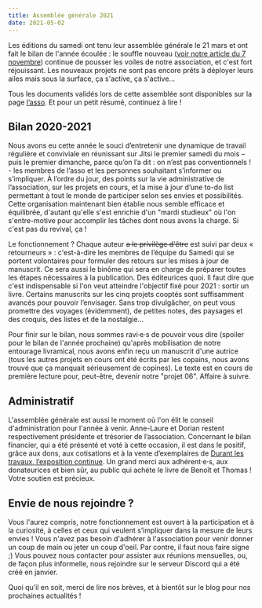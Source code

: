 ```yaml
---
title: Assemblée générale 2021
date: 2021-05-02
---
```

Les éditions du samedi ont tenu leur assemblée générale le 21 mars et ont fait le bilan de l'année écoulée : le souffle nouveau ([voir notre article du 7 novembre](https://editionsdusamedi.fr/article23/cest-de-nouveau-samedi)) continue de pousser les voiles de notre association, et c'est fort réjouissant. Les nouveaux projets ne sont pas encore prêts à déployer leurs ailes mais sous la surface, ça s'active, ça s'active...

Tous les documents validés lors de cette assemblée sont disponibles sur la page [l’asso](https://editionsdusamedi.fr/fr/static2/l-asso). Et pour un petit résumé, continuez à lire !

## Bilan 2020-2021
Nous avons eu cette année le souci d’entretenir une dynamique de travail régulière et conviviale en réunissant sur Jitsi le premier samedi du mois – puis le premier dimanche, parce qu’on l’a dit : on n’est pas conventionnels ! - les membres de l’asso et les personnes souhaitant s’informer ou s’impliquer. À l’ordre du jour, des points sur la vie administrative de l’association, sur les projets en cours, et la mise à jour d’une to-do list permettant à tout le monde de participer selon ses envies et possibilités. Cette organisation maintenant bien établie nous semble efficace et équilibrée, d'autant qu'elle s'est enrichie d'un "mardi studieux" où l'on s'entre-motive pour accomplir les tâches dont nous avons la charge. Si c'est pas du revival, ça !

Le fonctionnement ? Chaque auteur ~~a le privilège d'être~~ est suivi par deux « retourneurs » : c'est-à-dire les membres de l’équipe du Samedi qui se portent volontaires pour formuler des retours sur les mises à jour de manuscrit. Ce sera aussi le binôme qui sera en charge de préparer toutes les étapes nécessaires à la publication. Des éditeurices quoi. Il faut dire que c'est indispensable si l'on veut atteindre l'objectif fixé pour 2021 : sortir un livre. Certains manuscrits sur les cinq projets cooptés sont suffisamment avancés pour pouvoir l’envisager. Sans trop divulgâcher, on peut vous promettre des voyages (évidemment), de petites notes, des paysages et des croquis, des listes et de la nostalgie…

Pour finir sur le bilan, nous sommes ravi·e·s de pouvoir vous dire (spoiler pour le bilan de l'année prochaine) qu'après mobilisation de notre entourage livramical, nous avons enfin reçu un manuscrit d'une autrice (tous les autres projets en cours ont été écrits par les copains, nous avons trouvé que ça manquait sérieusement de copines). Le texte est en cours de première lecture pour, peut-être, devenir notre "projet 06". Affaire à suivre.

##  Administratif
L'assemblée générale est aussi le moment où l'on élit le conseil d'administration pour l'année à venir. Anne-Laure et Dorian restent respectivement présidente et trésorier de l’association. Concernant le bilan financier, qui a été présenté et voté à cette occasion, il est dans le positif, grâce aux dons, aux cotisations et à la vente d’exemplaires de [Durant les travaux, l’exposition continue](https://editionsdusamedi.fr/fr/static6/9782956245506). Un grand merci aux adhérent·e·s, aux donateurices et bien sûr, au public qui achète le livre de Benoît et Thomas ! Votre soutien est précieux.

## Envie de nous rejoindre ?
Vous l'aurez compris, notre fonctionnement est ouvert à la participation et à la curiosité, à celles et ceux qui veulent s’impliquer dans la mesure de leurs envies ! Vous n'avez pas besoin d'adhérer à l'association pour venir donner un coup de main ou jeter un coup d'oeil. Par contre, il faut nous faire signe ;) Vous pouvez nous contacter pour assister aux réunions mensuelles, ou, de façon plus informelle, nous rejoindre sur le serveur Discord qui a été créé en janvier.

Quoi qu’il en soit, merci de lire nos brèves, et à bientôt sur le blog pour nos prochaines actualités !